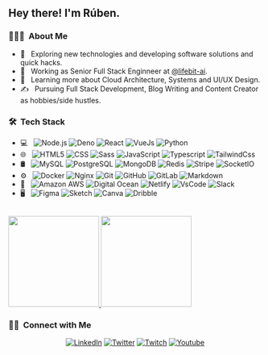 <h2> Hey there! I'm Rúben.</h2>

<h3> 👨🏻‍💻 &nbsp;About Me </h3>

- 🤔 &nbsp; Exploring new technologies and developing software solutions and quick hacks.
- 💼 &nbsp; Working as Senior Full Stack Enginneer at [@lifebit-ai](https://github.com/lifebit-ai).
- 🌱 &nbsp; Learning more about Cloud Architecture, Systems and UI/UX Design.
- ✍️ &nbsp; Pursuing Full Stack Development, Blog Writing and Content Creator as hobbies/side hustles.

<h3> 🛠 &nbsp;Tech Stack</h3>

- 💻 &nbsp;
  ![Node.js](https://img.shields.io/badge/-Node.js-333333?style=flat&logo=node.js)
  ![Deno](https://img.shields.io/badge/-Deno-333333?style=flat&logo=deno)
  ![React](https://img.shields.io/badge/-React-333333?style=flat&logo=react)
  ![VueJs](https://img.shields.io/badge/-VueJs-333333?style=flat&logo=vue.js)
  ![Python](https://img.shields.io/badge/-Python-333333?style=flat&logo=python)
- 🌐 &nbsp;
  ![HTML5](https://img.shields.io/badge/-HTML5-333333?style=flat&logo=HTML5)
  ![CSS](https://img.shields.io/badge/-CSS-333333?style=flat&logo=CSS3&logoColor=1572B6)
  ![Sass](https://img.shields.io/badge/-Sass-333333?style=flat&logo=sass)
  ![JavaScript](https://img.shields.io/badge/-JavaScript-333333?style=flat&logo=javascript)
  ![Typescript](https://img.shields.io/badge/-TypeScript-333333?style=flat&logo=typescript)
  ![TailwindCss](https://img.shields.io/badge/-TailwindCss-333333?style=flat&logo=tailwind-css)
- 🛢 &nbsp;
  ![MySQL](https://img.shields.io/badge/-MySQL-333333?style=flat&logo=mysql)
  ![PostgreSQL](http://img.shields.io/badge/-PostgreSQL-333333?style=flat&logo=postgreSQL)
  ![MongoDB](https://img.shields.io/badge/-MongoDB-333333?style=flat&logo=mongodb)
  ![Redis](https://img.shields.io/badge/-Redis-333333?style=flat&logo=redis)
  ![Stripe](https://img.shields.io/badge/-Stripe-333333?style=flat&logo=stripe)
  ![SocketIO](https://img.shields.io/badge/-SocketIO-333333?style=flat&logo=socket.io)
- ⚙️ &nbsp;
  ![Docker](https://img.shields.io/badge/-Docker-333333?style=flat&logo=docker)
  ![Nginx](https://img.shields.io/badge/-Ngnix-333333?style=flat&logo=nginx)
  ![Git](https://img.shields.io/badge/-Git-333333?style=flat&logo=git)
  ![GitHub](https://img.shields.io/badge/-GitHub-333333?style=flat&logo=github)
  ![GitLab](https://img.shields.io/badge/-GitLab-333333?style=flat&logo=gitlab)
  ![Markdown](https://img.shields.io/badge/-Markdown-333333?style=flat&logo=markdown)
- 🔧 &nbsp;
  ![Amazon AWS](https://img.shields.io/badge/-Amazon%20AWS-333333?style=flat&logo=amazon-aws)
  ![Digital Ocean](https://img.shields.io/badge/-Digital%20Ocean-333333?style=flat&logo=digitalocean)
  ![Netlify](https://img.shields.io/badge/-Netlify-333333?style=flat&logo=netlify)
  ![VsCode](https://img.shields.io/badge/-VsCode-333333?style=flat&logo=visual-studio-code&logoColor=007ACC)
  ![Slack](https://img.shields.io/badge/-Slack-333333?style=flat&logo=slack)
- 🖥 &nbsp;
  ![Figma](https://img.shields.io/badge/-Figma-333333?style=flat&logo=figma)
  ![Sketch](https://img.shields.io/badge/-Sketch-333333?style=flat&logo=sketch)
  ![Canva](https://img.shields.io/badge/-Canva-333333?style=flat&logo=canva)
  ![Dribble](https://img.shields.io/badge/-Dribbble-333333?style=flat&logo=dribbble)

<br/>

<a href="https://github.com/rubengomex">
  <img height="180em" src="https://github-readme-stats.vercel.app/api?username=rubengomex&show_icons=true" />
  <img height="180em" src="https://github-readme-stats.vercel.app/api/top-langs/?username=rubengomex&layout=compact" />
</a>

<br/>

<h3> 🤝🏻 &nbsp;Connect with Me </h3>

<p align="center">
<!---
<a href="https://www.rubengomes.me/"><img alt="Website" src="https://img.shields.io/badge/Website-www.rubengomes.me-blue?style=flat-square&logo=google-chrome"></a>
-->
<a href="https://www.linkedin.com/in/rgodev/"><img alt="LinkedIn" src="https://img.shields.io/badge/LinkedIn-Rúben%20Gomes-blue?style=flat-square&logo=linkedin"></a>  
<a href="https://twitter.com/rgodev"><img alt="Twitter" src="https://img.shields.io/badge/Twitter-rgodev-blue?style=flat-square&logo=twitter"></a>
<a href="https://www.twitch.tv/rgodev"><img alt="Twitch" src="https://img.shields.io/badge/Twitch-rgodev-blue?style=flat-square&logo=twitch"></a> 
<a href="https://www.youtube.com/channel/UCNh8MsdcyRoyMZRetA7cFXA/"><img alt="Youtube" src="https://img.shields.io/badge/Youtube-rgodev-blue?style=flat-square&logo=youtube"></a>
<!---
<a href="mailto:gomesruben21@gmail.com"><img alt="Email" src="https://img.shields.io/badge/Email-gomesruben21@gmail.com-blue?style=flat-square&logo=gmail"></a>
-->
</p>
